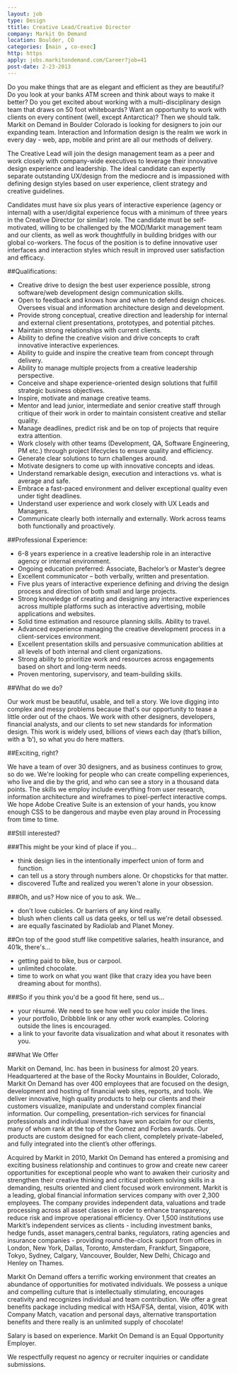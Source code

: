 ```yaml
---
layout: job
type: Design
ttitle: Creative Lead/Creative Director
company: Markit On Demand
location: Boulder, CO
categories: [main , co-exec]
http: https
apply: jobs.markitondemand.com/Career?job=41
post-date: 2-23-2013
---
```


Do you make things that are as elegant and efficient as they are beautiful? Do you look at your banks ATM screen and think about ways to make it better? Do you get excited about working with a multi-disciplinary design team that draws on 50 foot whiteboards? Want an opportunity to work with clients on every continent (well, except Antarctica)? Then we should talk. Markit on Demand in Boulder Colorado is looking for designers to join our expanding team. Interaction and Information design is the realm we work in every day - web, app, mobile and print are all our methods of delivery.

The Creative Lead will join the design management team as a peer and work closely with company-wide executives to leverage their innovative design experience and leadership. The ideal candidate can expertly separate outstanding UX/design from the mediocre and is impassioned with defining design styles based on user experience, client strategy and creative guidelines.

Candidates must have six plus years of interactive experience (agency or internal) with a user/digital experience focus with a minimum of three years in the Creative Director (or similar) role. The candidate must be self-motivated, willing to be challenged by the MOD/Markit management team and our clients, as well as work thoughtfully in building bridges with our global co-workers. The focus of the position is to define innovative user interfaces and interaction styles which result in improved user satisfaction and efficacy.

##Qualifications:

*  Creative drive to design the best user experience possible, strong software/web development design communication skills.
*  Open to feedback and knows how and when to defend design choices. Oversees visual and information architecture design and development.
*  Provide strong conceptual, creative direction and leadership for internal and external client presentations, prototypes, and potential pitches.
*  Maintain strong relationships with current clients.
*  Ability to define the creative vision and drive concepts to craft innovative interactive experiences.
*  Ability to guide and inspire the creative team from concept through delivery.
*  Ability to manage multiple projects from a creative leadership perspective.
*  Conceive and shape experience-oriented design solutions that fulfill strategic business objectives.
*  Inspire, motivate and manage creative teams.
*  Mentor and lead junior, intermediate and senior creative staff through critique of their work in order to maintain consistent creative and stellar quality.
*  Manage deadlines, predict risk and be on top of projects that require extra attention.
*  Work closely with other teams (Development, QA, Software Engineering, PM etc.) through project lifecycles to ensure quality and efficiency.
*  Generate clear solutions to turn challenges around.
*  Motivate designers to come up with innovative concepts and ideas.
*  Understand remarkable design, execution and interactions vs. what is average and safe.
*  Embrace a fast-paced environment and deliver exceptional quality even under tight deadlines.
*  Understand user experience and work closely with UX Leads and Managers.
*  Communicate clearly both internally and externally. Work across teams both functionally and proactively.

##Professional Experience:

*  6-8 years experience in a creative leadership role in an interactive agency or internal environment.
*  Ongoing education preferred: Associate, Bachelor’s or Master’s degree
*  Excellent communicator – both verbally, written and presentation.
*  Five plus years of interactive experience defining and driving the design process and direction of both small and large projects.
*  Strong knowledge of creating and designing any interactive experiences across multiple platforms such as interactive advertising, mobile applications and websites.
*  Solid time estimation and resource planning skills. Ability to travel.
*  Advanced experience managing the creative development process in a client-services environment.
*  Excellent presentation skills and persuasive communication abilities at all levels of both internal and client organizations.
*  Strong ability to prioritize work and resources across engagements based on short and long-term needs.
*  Proven mentoring, supervisory, and team-building skills.

##What do we do?

Our work must be beautiful, usable, and tell a story. We love digging into complex and messy problems because that's our opportunity to tease a little order out of the chaos. We work with other designers, developers, financial analysts, and our clients to set new standards for information design. This work is widely used, billions of views each day (that’s billion, with a ‘b’), so what you do here matters.

##Exciting, right?

We have a team of over 30 designers, and as business continues to grow, so do we. We're looking for people who can create compelling experiences, who live and die by the grid, and who can see a story in a thousand data points. The skills we employ include everything from user research, information architecture and wireframes to pixel-perfect interactive comps. We hope Adobe Creative Suite is an extension of your hands, you know enough CSS to be dangerous and maybe even play around in Processing from time to time.

##Still interested?

###This might be your kind of place if you...

*  think design lies in the intentionally imperfect union of form and function.
*  can tell us a story through numbers alone. Or chopsticks for that matter.
*  discovered Tufte and realized you weren't alone in your obsession.

###Oh, and us? How nice of you to ask. We...

*  don't love cubicles. Or barriers of any kind really.
*  blush when clients call us data geeks, or tell us we're detail obsessed.
*  are equally fascinated by Radiolab and Planet Money.

##On top of the good stuff like competitive salaries, health insurance, and 401k, there's…

*  getting paid to bike, bus or carpool.
*  unlimited chocolate.
*  time to work on what you want (like that crazy idea you have been dreaming about for months).

###So if you think you'd be a good fit here, send us…

*  your résumé. We need to see how well you color inside the lines.
*  your portfolio, Dribbble link or any other work examples. Coloring outside the lines is encouraged.
*  a link to your favorite data visualization and what about it resonates with you.

##What We Offer

Markit on Demand, Inc. has been in business for almost 20 years. Headquartered at the base of the Rocky Mountains in Boulder, Colorado, Markit On Demand has over 400 employees that are focused on the design, development and hosting of financial web sites, reports, and tools. We deliver innovative, high quality products to help our clients and their customers visualize, manipulate and understand complex financial information. Our compelling, presentation-rich services for financial professionals and individual investors have won acclaim for our clients, many of whom rank at the top of the Gomez and Forbes awards. Our products are custom designed for each client, completely private-labeled, and fully integrated into the client’s other offerings.

Acquired by Markit in 2010, Markit On Demand has entered a promising and exciting business relationship and continues to grow and create new career opportunities for exceptional people who want to awaken their curiosity and strengthen their creative thinking and critical problem solving skills in a demanding, results oriented and client focused work environment. Markit is a leading, global financial information services company with over 2,300 employees. The company provides independent data, valuations and trade processing across all asset classes in order to enhance transparency, reduce risk and improve operational efficiency. Over 1,500 institutions use Markit’s independent services as clients - including investment banks, hedge funds, asset managers,central banks, regulators, rating agencies and insurance companies - providing round-the-clock support from offices in London, New York, Dallas, Toronto, Amsterdam, Frankfurt, Singapore, Tokyo, Sydney, Calgary, Vancouver, Boulder, New Delhi, Chicago and Henley on Thames.

Markit On Demand offers a terrific working environment that creates an abundance of opportunities for motivated individuals. We possess a unique and compelling culture that is intellectually stimulating, encourages creativity and recognizes individual and team contribution. We offer a great benefits package including medical with HSA/FSA, dental, vision, 401K with Company Match, vacation and personal days, alternative transportation benefits and there really is an unlimited supply of chocolate!

Salary is based on experience. Markit On Demand is an Equal Opportunity Employer.

We respectfully request no agency or recruiter inquiries or candidate submissions.
